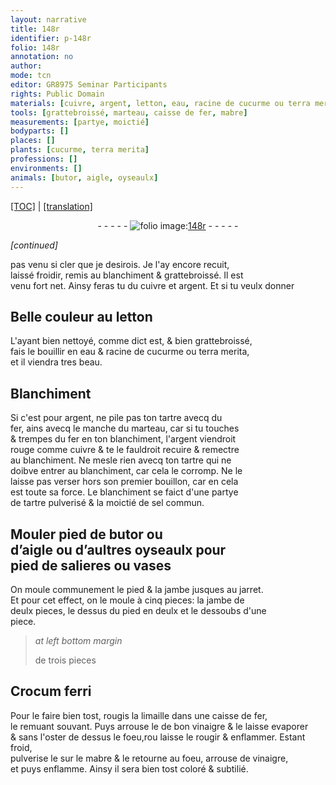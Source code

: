 ```yaml
---
layout: narrative
title: 148r
identifier: p-148r
folio: 148r
annotation: no
author:
mode: tcn
editor: GR8975 Seminar Participants
rights: Public Domain
materials: [cuivre, argent, letton, eau, racine de cucurme ou terra merita, tartre, fer, tartre pulverisé, sel commun, Crocum ferri, limaille, vinaigre, mabre]
tools: [grattebroissé, marteau, caisse de fer, mabre]
measurements: [partye, moictié]
bodyparts: []
places: []
plants: [cucurme, terra merita]
professions: []
environments: []
animals: [butor, aigle, oyseaulx]
---
```


 <p><a href="{{ site.baseurl }}/normalized/">[TOC]</a> | <a href="{{ site.baseurl }}/texts/p-148r_tl/" target="_blank">[translation]</a></p><div class="folio" align="center">- - - - - <a href="http://gallica.bnf.fr/ark:/12148/btv1b10500001g/f301.image" target="_blank"><img src="https://cu-mkp.github.io/2017-workshop-edition/assets/photo-icon.png" alt="folio image: " style="display:inline-block; margin-bottom:-3px;"/>148r</a> - - - - - </div>  
 
*[continued]*
  
pas venu si cler que je desirois. Je l'ay encore recuit,<br/> laissé froidir, remis au blanchiment & <span class="tl">grattebroissé</span>. Il est<br/> venu fort net. Ainsy feras tu du <span class="m">cuivre</span> et <span class="m">argent</span>. Et si tu veulx donner
 
 
  

## Belle couleur au <span class="m">letton</span>

 
L'ayant bien nettoyé, co<span class="exp">mm</span>e dict est, & bien <span class="tl">grattebroissé</span>,<br/> fais le bouillir en <span class="m">eau</span> & <span class="m">racine de <span class="pa">cucurme</span> ou <span class="pa">terra merita</span></span>,<br/> et il viendra tres beau.
 
 
  

## Blanchime<span class="exp">n</span>t

 
Si c'est pour <span class="m">argent</span>, ne pile pas ton <span class="m">tartre</span> avecq du<br/> <span class="m">fer</span>, ains avecq le manche du <span class="tl">marteau</span>, car si tu touches<br/> & trempes du <span class="m">fer</span> en ton blanchiment, l'<span class="m">argent</span> viendroit<br/> rouge comme <span class="m">cuivre</span> & te le fauldroit recuire & remectre<br/> au blanchiment. Ne mesle rien avecq ton <span class="m">tartre</span> qui ne<br/> doibve entrer au blanchiment, car cela le corromp. Ne le<br/> laisse pas verser hors son premier bouillon, car en cela<br/> est toute sa force. Le blanchiment se faict d'une <span class="ms">partye</span><br/> de <span class="m">tartre pulverisé</span> & la <span class="ms">moictié</span> de <span class="m">sel commun</span>.
 
 
  

## Mouler pied de <span class="al">butor</span> ou<br/> d’<span class="al">aigle</span> ou d’aultres <span class="al">oyseaulx</span> pour<br/> pied de salieres ou vases

 
On moule communement le pied & la jambe jusques au jarret.<br/> Et pour cet effect, on le moule à cinq pieces: la jambe de<br/> deulx pieces, le dessus du pied en deulx et le dessoubs d'une<br/> piece.
 
> *at left bottom margin*
> 
> 
>  de trois pieces
 
 
  

## <span class="m">Crocum ferri</span>

 
Pour le faire bien tost, rougis la <span class="m">limaille</span> dans une <span class="tl">caisse de <span class="m">fer</span></span>,<br/> le remuant souvant. Puys arrouse le de bon <span class="m">vinaigre</span> & le laisse evaporer<br/> & sans l'oster de dessus le foeu,<span class="del">rou</span> laisse le rougir & enflammer. Esta<span class="exp">n</span>t froid,<br/> pulverise le sur le <span class="tl"><span class="m">mabre</span></span> & le retourne au foeu, arrouse de <span class="m">vinaigre</span>,<br/> et puys enflamme. Ainsy il sera bien tost coloré & subtilié.
 
 